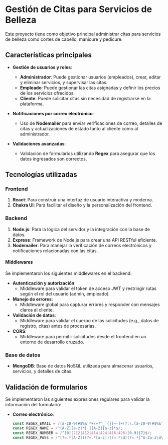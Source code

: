 # Gestión de Citas para Servicios de Belleza  

Este proyecto tiene como objetivo principal administrar citas para servicios de belleza como cortes de cabello, manicure y pedicure.  

## Características principales  
- **Gestión de usuarios y roles**:  
  - **Administrador**: Puede gestionar usuarios (empleados), crear, editar y eliminar servicios, y supervisar las citas.  
  - **Empleado**: Puede gestionar las citas asignadas y definir los precios de los servicios ofrecidos.  
  - **Cliente**: Puede solicitar citas sin necesidad de registrarse en la plataforma.  

- **Notificaciones por correo electrónico**:  
  - Uso de **Nodemailer** para enviar verificaciones de correo, detalles de citas y actualizaciones de estado tanto al cliente como al administrador.  

- **Validaciones avanzadas**:  
  - Validación de formularios utilizando **Regex** para asegurar que los datos ingresados son correctos.  

## Tecnologías utilizadas  

### Frontend  
1. **React**: Para construir una interfaz de usuario interactiva y moderna.  
2. **Chakra UI**: Para facilitar el diseño y la personalización del frontend.  

### Backend  
1. **Node.js**: Para la lógica del servidor y la integración con la base de datos.  
2. **Express**: Framework de Node.js para crear una API RESTful eficiente.  
3. **Nodemailer**: Para manejar la verificación de correos electrónicos y notificaciones relacionadas con las citas.  

#### Middlewares  
Se implementaron los siguientes middlewares en el backend:  
- **Autenticación y autorización**:  
  - Middleware para validar el token de acceso JWT y restringir rutas según el rol del usuario (admin, empleado).  
- **Manejo de errores**:  
  - Middleware global para capturar errores y responder con mensajes claros al cliente.  
- **Validación de datos**:  
  - Middleware para validar el cuerpo de las solicitudes (e.g., datos de registro, citas) antes de procesarlas.  
- **CORS**:  
  - Middleware para permitir solicitudes desde el frontend en un entorno de desarrollo cruzado.  
  

### Base de datos  
- **MongoDB**: Base de datos NoSQL utilizada para almacenar usuarios, servicios, y detalles de citas.  

## Validación de formularios  
Se implementaron las siguientes expresiones regulares para validar la información del formulario:  

- **Correo electrónico**:  
  ```javascript
  const REGEX_EMAIL = /[a-z0-9!#$%&'*+/=?^_`{|}~-]+(?:\.[a-z0-9!#$%&'*+/=?^_`{|}~-]+)*@(?:[a-z0-9](?:[a-z0-9-]*[a-z0-9])?\.)+[a-z0-9](?:[a-z0-9-]*[a-z0-9])?/;
  const REGEX_NAME = /^[A-Z][a-z]*[ ][A-Z][a-z]*$/;
  const REGEX_NUMBER = /^[0](212|412|414|424|416|426)[0-9]{7}$/;
  const REGEX_PASS = /^(?=.*[A-Z])(?=.*[a-z])(?=.*\d)(?=.*[^A-Za-z\d\s]).{8,15}$/;

  
